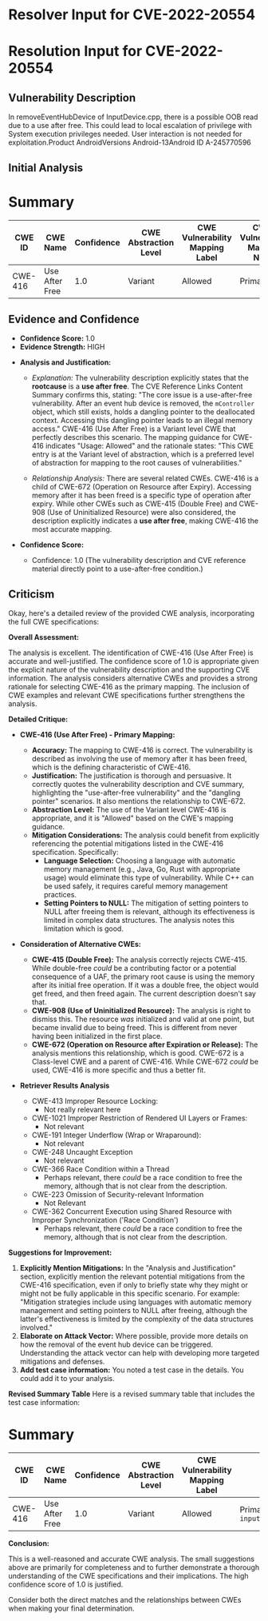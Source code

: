 # Resolver Input for CVE-2022-20554

# Resolution Input for CVE-2022-20554

## Vulnerability Description
In removeEventHubDevice of InputDevice.cpp, there is a possible OOB read due to a use after free. This could lead to local escalation of privilege with System execution privileges needed. User interaction is not needed for exploitation.Product AndroidVersions Android-13Android ID A-245770596

## Initial Analysis
# Summary
| CWE ID | CWE Name | Confidence | CWE Abstraction Level | CWE Vulnerability Mapping Label | CWE-Vulnerability Mapping Notes |
|---|---|---|---|---|---|
| CWE-416 | Use After Free | 1.0 | Variant | Allowed | Primary CWE |

## Evidence and Confidence

*   **Confidence Score:** 1.0
*   **Evidence Strength:** HIGH

- **Analysis and Justification:**  
  - *Explanation:* The vulnerability description explicitly states that the **rootcause** is a **use after free**. The CVE Reference Links Content Summary confirms this, stating: "The core issue is a use-after-free vulnerability. After an event hub device is removed, the `mController` object, which still exists, holds a dangling pointer to the deallocated context. Accessing this dangling pointer leads to an illegal memory access." CWE-416 (Use After Free) is a Variant level CWE that perfectly describes this scenario. The mapping guidance for CWE-416 indicates "Usage: Allowed" and the rationale states: "This CWE entry is at the Variant level of abstraction, which is a preferred level of abstraction for mapping to the root causes of vulnerabilities."
  
  - *Relationship Analysis:* There are several related CWEs. CWE-416 is a child of CWE-672 (Operation on Resource after Expiry). Accessing memory after it has been freed is a specific type of operation after expiry. While other CWEs such as CWE-415 (Double Free) and CWE-908 (Use of Uninitialized Resource) were also considered, the description explicitly indicates a **use after free**, making CWE-416 the most accurate mapping.

- **Confidence Score:**  
  - Confidence: 1.0 (The vulnerability description and CVE reference material directly point to a use-after-free condition.)

## Criticism
Okay, here's a detailed review of the provided CWE analysis, incorporating the full CWE specifications:

**Overall Assessment:**

The analysis is excellent. The identification of CWE-416 (Use After Free) is accurate and well-justified. The confidence score of 1.0 is appropriate given the explicit nature of the vulnerability description and the supporting CVE information. The analysis considers alternative CWEs and provides a strong rationale for selecting CWE-416 as the primary mapping. The inclusion of CWE examples and relevant CWE specifications further strengthens the analysis.

**Detailed Critique:**

*   **CWE-416 (Use After Free) - Primary Mapping:**

    *   **Accuracy:** The mapping to CWE-416 is correct. The vulnerability is described as involving the use of memory after it has been freed, which is the defining characteristic of CWE-416.
    *   **Justification:** The justification is thorough and persuasive. It correctly quotes the vulnerability description and CVE summary, highlighting the "use-after-free vulnerability" and the "dangling pointer" scenarios. It also mentions the relationship to CWE-672.
    *   **Abstraction Level:** The use of the Variant level CWE-416 is appropriate, and it is "Allowed" based on the CWE's mapping guidance.
    *   **Mitigation Considerations:** The analysis could benefit from explicitly referencing the potential mitigations listed in the CWE-416 specification. Specifically:
        *   **Language Selection:** Choosing a language with automatic memory management (e.g., Java, Go, Rust with appropriate usage) would eliminate this type of vulnerability.  While C++ can be used safely, it requires careful memory management practices.
        *   **Setting Pointers to NULL:**  The mitigation of setting pointers to NULL after freeing them is relevant, although its effectiveness is limited in complex data structures.  The analysis notes this limitation which is good.

*   **Consideration of Alternative CWEs:**

    *   **CWE-415 (Double Free):** The analysis correctly rejects CWE-415. While double-free *could* be a contributing factor or a potential consequence of a UAF, the primary root cause is using the memory after its initial free operation. If it was a double free, the object would get freed, and then freed again. The current description doesn't say that.
    *   **CWE-908 (Use of Uninitialized Resource):** The analysis is right to dismiss this. The resource *was* initialized and valid at one point, but became invalid due to being freed. This is different from never having been initialized in the first place.
    *   **CWE-672 (Operation on Resource after Expiration or Release):** The analysis mentions this relationship, which is good. CWE-672 is a Class-level CWE and a parent of CWE-416. While CWE-672 *could* be used, CWE-416 is more specific and thus a better fit.

*   **Retriever Results Analysis**
    *   CWE-413 Improper Resource Locking:
        *   Not really relevant here
    *   CWE-1021 Improper Restriction of Rendered UI Layers or Frames:
        *   Not relevant
    *   CWE-191 Integer Underflow (Wrap or Wraparound):
        *   Not relevant
    *   CWE-248 Uncaught Exception
        *   Not relevant
    *   CWE-366 Race Condition within a Thread
        *   Perhaps relevant, there *could* be a race condition to free the memory, although that is not clear from the description.
    *   CWE-223 Omission of Security-relevant Information
        *   Not Relevant
    *   CWE-362 Concurrent Execution using Shared Resource with Improper Synchronization ('Race Condition')
        *   Perhaps relevant, there *could* be a race condition to free the memory, although that is not clear from the description.

**Suggestions for Improvement:**

1.  **Explicitly Mention Mitigations:** In the "Analysis and Justification" section, explicitly mention the relevant potential mitigations from the CWE-416 specification, even if only to briefly state why they might or might not be fully applicable in this specific scenario. For example: "Mitigation strategies include using languages with automatic memory management and setting pointers to NULL after freeing, although the latter's effectiveness is limited by the complexity of the data structures involved."
2.  **Elaborate on Attack Vector:** Where possible, provide more details on how the removal of the event hub device can be triggered. Understanding the attack vector can help with developing more targeted mitigations and defenses.
3.  **Add test case information:** You noted a test case in the details. You could add it to your analysis.

**Revised Summary Table**
Here is a revised summary table that includes the test case information:

# Summary
| CWE ID | CWE Name | Confidence | CWE Abstraction Level | CWE Vulnerability Mapping Label | CWE-Vulnerability Mapping Notes |
|---|---|---|---|---|---|
| CWE-416 | Use After Free | 1.0 | Variant | Allowed | Primary CWE. Test case added: `inputflinger_tests:InputDeviceTest#DumpDoesNotCrash` |

**Conclusion:**

This is a well-reasoned and accurate CWE analysis. The small suggestions above are primarily for completeness and to further demonstrate a thorough understanding of the CWE specifications and their implications. The high confidence score of 1.0 is justified.

Consider both the direct matches and the relationships between CWEs
when making your final determination.
        